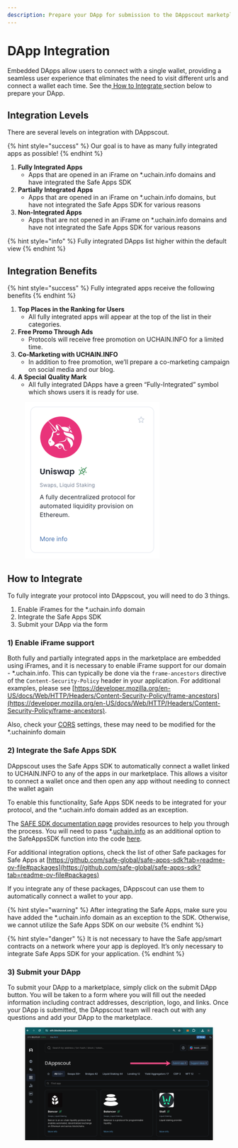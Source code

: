 ```yaml
---
description: Prepare your DApp for submission to the DAppscout marketplace
---
```


# DApp Integration

Embedded DApps allow users to connect with a single wallet, providing a seamless user experience that eliminates the need to visit different urls and connect a wallet each time.  See the[ How to Integrate ](dapp-integration.md#how-to-integrate)section below to prepare your DApp.

## Integration Levels

There are several levels on integration with DAppscout.

{% hint style="success" %}
Our goal is to have as many fully integrated apps as possible!
{% endhint %}

1. **Fully Integrated Apps**
   * Apps that are opened in an iFrame on \*.uchain.info domains and have integrated the Safe Apps SDK
2. **Partially Integrated Apps**
   * Apps that are opened in an iFrame on \*.uchain.info domains, but have not integrated the Safe Apps SDK for various reasons
3. **Non-Integrated Apps**
   * Apps that are not opened in an iFrame on \*.uchain.info domains and have not integrated the Safe Apps SDK for various reasons

{% hint style="info" %} Fully integrated DApps list higher within the default view {% endhint %}

## Integration Benefits

{% hint style="success" %}
Fully integrated apps receive the following benefits
{% endhint %}

1. **Top Places in the Ranking for Users**
   * All fully integrated apps will appear at the top of the list in their categories.
2. **Free Promo Through Ads**
   * Protocols will receive free promotion on UCHAIN.INFO for a limited time.
3. **Co-Marketing with UCHAIN.INFO**
   * In addition to free promotion, we’ll prepare a co-marketing campaign on social media and our blog.
4. **A Special Quality Mark**
   * All fully integrated DApps have a green “Fully-Integrated” symbol which shows users it is ready for use.

<figure><img src="../../.gitbook/assets/uniswap-integration.png" alt="" width="304"><figcaption></figcaption></figure>

## How to Integrate

To fully integrate your protocol into DAppscout, you will need to do 3 things.

1. Enable iFrames for the \*.uchain.info domain
2. Integrate the Safe Apps SDK
3. Submit your DApp via the form

### 1) Enable iFrame support

Both fully and partially integrated apps in the marketplace are embedded using iFrames, and it is necessary to enable iFrame support for our domain - \*.uchain.info.  This can typically be done via the `frame-ancestors` directive of the `Content-Security-Policy` header in your application. For additional examples, please see  [https://developer.mozilla.org/en-US/docs/Web/HTTP/Headers/Content-Security-Policy/frame-ancestors](https://developer.mozilla.org/en-US/docs/Web/HTTP/Headers/Content-Security-Policy/frame-ancestors).

Also, check your [CORS](https://developer.mozilla.org/en-US/docs/Web/HTTP/CORS) settings, these may need to be modified for the \*.uchaininfo domain

### 2) Integrate the Safe Apps SDK

DAppscout uses the Safe Apps SDK to automatically connect a wallet linked to UCHAIN.INFO to any of the apps in our marketplace. This allows a visitor to connect a wallet once and then open any app without needing to connect the wallet again

To enable this functionality, Safe Apps SDK needs to be integrated for your protocol, and the \*.uchain.info domain added as an exception.

The [SAFE SDK documentation page](https://docs.safe.global/apps-sdk-get-started) provides resources to help  you through the process.  You will need to pass \*.[uchain.info](http://uchain.info/) as an additional option to the SafeAppsSDK function into the code [here](https://github.com/safe-global/safe-apps-sdk/tree/main/packages/safe-apps-sdk#documentation).&#x20;

For additional integration options, check the list of other Safe packages for Safe Apps at [https://github.com/safe-global/safe-apps-sdk?tab=readme-ov-file#packages](https://github.com/safe-global/safe-apps-sdk?tab=readme-ov-file#packages)

If you integrate any of these packages, DAppscout can use them to automatically connect a wallet to your app.

{% hint style="warning" %}
After integrating the Safe Apps, make sure you have added the \*.uchain.info domain as an exception to the SDK. Otherwise, we cannot utilize the Safe Apps SDK on our website
{% endhint %}

{% hint style="danger" %}
It is not necessary to have the Safe app/smart contracts on a network where your app is deployed. It’s only necessary to integrate Safe Apps SDK for your application.
{% endhint %}

### 3) Submit your DApp

To submit your DApp to a marketplace, simply click on the submit DApp button. You will be taken to a form where you will fill out the needed information including contract addresses, description, logo, and links. Once your DApp is submitted, the DAppscout team will reach out with any questions and add your DApp to the marketplace.

<figure><img src="../../.gitbook/assets/submit-dapp.png" alt=""><figcaption></figcaption></figure>
